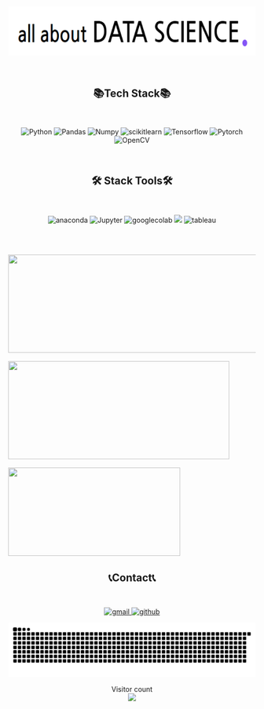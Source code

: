 <p align="center">
  <img src="https://github.com/Minyst/Minyst/blob/main/assets/title_image.png" height=100 width=800>
</p><br>

<h2 align="center">📚Tech Stack📚</h2> <br>
<p align="center">
  <img src="https://img.shields.io/badge/Python-3776AB.svg?style=for-the-badge&logo=python&logoColor=white" alt="Python" width="120" height="30"/>
  <img src="https://img.shields.io/badge/Pandas-150458.svg?style=for-the-badge&logo=pandas&logoColor=white" alt="Pandas" width="120" height="30"/>
  <img src="https://img.shields.io/badge/Numpy-013243.svg?style=for-the-badge&logo=numpy&logoColor=white" alt="Numpy" width="120" height="30"/>
  <img src="https://img.shields.io/badge/scikit--learn-F7931E.svg?style=for-the-badge&logo=scikitlearn&logoColor=white" alt="scikitlearn" width="120" height="30"/>
  <img src="https://img.shields.io/badge/Tensorflow-FF6F00.svg?style=for-the-badge&logo=Tensorflow&logoColor=white" alt="Tensorflow" width="120" height="30"/>
  <img src="https://img.shields.io/badge/Pytorch-EE4C2C.svg?style=for-the-badge&logo=pytorch&logoColor=white" alt="Pytorch" width="120" height="30"/>
  <img src="https://img.shields.io/badge/OpenCV-5C3EE8.svg?style=for-the-badge&logo=OpenCV&logoColor=white" alt="OpenCV" width="120" height="30"/>
</p><br>

<h2 align="center">🛠️ Stack Tools🛠️ </h2> <br>
<p align="center">
  <img src="https://img.shields.io/badge/Anaconda-44A833.svg?style=for-the-badge&logo=anaconda&logoColor=white" alt="anaconda" width="120" height="30"/>
  <img src="https://img.shields.io/badge/Jupyter-F37626.svg?style=for-the-badge&logo=Jupyter&logoColor=white" alt="Jupyter" width="120" height="30"/>
  <img src="https://img.shields.io/badge/google_colab-F9AB00.svg?style=for-the-badge&logo=googlecolab&logoColor=white" alt="googlecolab" width="120" height="30"/>
  <img src="https://img.shields.io/badge/Visual%20Studio%20Code-007ACC.svg?&style=for-the-badge&logo=Visual%20Studio%20Code&logoColor=white">
  <img src="https://img.shields.io/badge/tableau-E97627.svg?style=for-the-badge&logo=tableau&logoColor=white" alt="tableau" width="120" height="30"/>
</p><br><br>

 <p align="left">
    <img width="800" height="200" src="https://streak-stats.demolab.com?user=minyst&theme=radical&hide_border=true&border_radius=5&card_width=800">
</p>

<p align="left">
    <img width="450" height="200" src="https://github-readme-stats.vercel.app/api?username=minyst&show_icons=true&theme=radical">
</p>

<p align="left">
    <img width="350" height="180" src="https://github-readme-stats.vercel.app/api/top-langs/?username=minyst&size_weight=0.0005&count_weight=0.3&layout=compact&theme=radical&card_width=300">
</p>

<h2 align="center">📞Contact📞</h2> <br>
<p align='center'>
  <a href="mailto:knitum619@gmail.com">
    <img src="https://img.shields.io/badge/gmail-EA4335.svg?style=for-the-badge&logo=gmail&logoColor=white" alt="gmail" width="100" height="30"/>
  </a>
  <a href="https://github.com/Minyst">
    <img src="https://img.shields.io/badge/github-181717.svg?style=for-the-badge&logo=github&logoColor=white" alt="github" width="100" height="30"/>
  </a>
</p> 

<p align="center">
  <img width=1000 src=https://github.com/Minyst/Minyst/blob/output/github-contribution-grid-snake.svg>
</p>

<p align="center">
  Visitor count<br>
  <img src="https://profile-counter.glitch.me/_minyst/count.svg"/>
</p>
